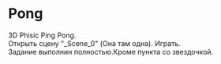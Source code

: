 # Pong
3D Phisic Ping Pong.\
Открыть сцену "_Scene_0" (Она там одна). Играть.\
Задание выполнин полностью.Кроме пункта со звездочкой.
